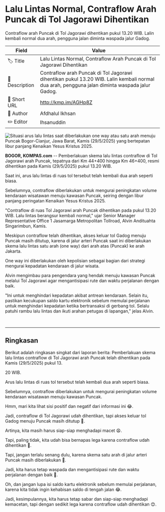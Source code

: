 # Lalu Lintas Normal, Contraflow Arah Puncak di Tol Jagorawi Dihentikan

Contraflow arah Puncak di Tol Jagorawi dihentikan pukul 13.20 WIB. Lalin kembali normal dua arah, pengguna jalan diminta waspada jalur Gadog.

| Field         | Value                                                       |
|---------------|-------------------------------------------------------------|
| 🏷️ Title       | Lalu Lintas Normal, Contraflow Arah Puncak di Tol Jagorawi Dihentikan |
| 📝 Description | Contraflow arah Puncak di Tol Jagorawi dihentikan pukul 13.20 WIB. Lalin kembali normal dua arah, pengguna jalan diminta waspada jalur Gadog. |
| 🔗 Short URL   | http://kmp.im/AGHp8Z |
| 👤 Author      | Afdhalul Ikhsan |
| ✏️ Editor      | Ihsanuddin |

![Situasi arus lalu lintas saat diberlakukan one way atau satu arah menuju Puncak Bogor-Cianjur, Jawa Barat, Kamis (29/5/2025) yang bertepatan libur panjang Kenaikan Yesus Kristus 2025.](https://asset.kompas.com/crops/krmSXKdMY0SlQAVIh9Wf7ACAVPU=/0x0:0x0/750x500/data/photo/2025/05/29/6837e18883326.jpg)

**BOGOR, KOMPAS.com** -- Pemberlakuan skema lalu lintas contraflow di Tol Jagorawi arah Puncak, tepatnya dari Km 44+400 hingga Km 46+400, resmi dihentikan pada Kamis (29/5/2025) pukul 13.20 WIB.

Saat ini, arus lalu lintas di ruas tol tersebut telah kembali dua arah seperti biasa.

Sebelumnya, contraflow diberlakukan untuk mengurai peningkatan volume kendaraan wisatawan menuju kawasan Puncak, seiring dengan libur panjang peringatan Kenaikan Yesus Kristus 2025.

\"Contraflow di ruas Tol Jagorawi arah Puncak dihentikan pada pukul 13.20 WIB. Lalu lintas berangsur kembali normal,\" ujar Senior Manager Representative Office 1 Jasamarga Metropolitan Tollroad, Alvin Andituahta Singarimbun, Kamis.

Meskipun contraflow telah dihentikan, akses keluar tol Gadog menuju Puncak masih ditutup, karena di jalur arteri Puncak saat ini diberlakukan skema lalu lintas satu arah (one way) dari arah atas (Puncak) ke arah Jakarta.

One way ini diberlakukan oleh kepolisian sebagai bagian dari strategi mengurai kepadatan kendaraan di jalur wisata.

Alvin mengimbau para pengendara yang hendak menuju kawasan Puncak melalui Tol Jagorawi agar mengantisipasi rute dan waktu perjalanan dengan baik.

\"Ini untuk menghindari kepadatan akibat antrean kendaraan. Selain itu, pastikan kecukupan saldo kartu elektronik sebelum memulai perjalanan untuk menghindari kepadatan ketika bertransaksi di gerbang tol. Selalu patuhi rambu lalu lintas dan ikuti arahan petugas di lapangan,\" jelas Alvin.

 

---
## Ringkasan

Berikut adalah ringkasan singkat dari laporan berita: Pemberlakuan skema lalu lintas contraflow di Tol Jagorawi arah Puncak telah dihentikan pada Kamis (29/5/2025) pukul 13.

20 WIB.

 Arus lalu lintas di ruas tol tersebut telah kembali dua arah seperti biasa.

 Sebelumnya, contraflow diberlakukan untuk mengurai peningkatan volume kendaraan wisatawan menuju kawasan Puncak.



Hmm, mari kita lihat sisi positif dan negatif dari informasi ini 😂.

 Jadi, contraflow di Tol Jagorawi udah dihentikan, tapi akses keluar tol Gadog menuju Puncak masih ditutup 🚫.

 Artinya, kita masih harus siap-siap menghadapi macet 😩.

 Tapi, paling tidak, kita udah bisa bernapas lega karena contraflow udah dihentikan 🙌.

 Tapi, jangan terlalu senang dulu, karena skema satu arah di jalur arteri Puncak masih diberlakukan 🚨.

 Jadi, kita harus tetap waspada dan mengantisipasi rute dan waktu perjalanan dengan baik 📅.

 Oh, dan jangan lupa isi saldo kartu elektronik sebelum memulai perjalanan, karena kita tidak ingin kehabisan saldo di tengah jalan 😂.

 Jadi, kesimpulannya, kita harus tetap sabar dan siap-siap menghadapi kemacetan, tapi dengan sedikit lega karena contraflow udah dihentikan 😊.
